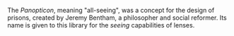 The _Panopticon_, meaning "all-seeing", was a concept for the design of
prisons, created by Jeremy Bentham, a philosopher and social reformer. Its name
is given to this library for the _seeing_ capabilities of lenses.

